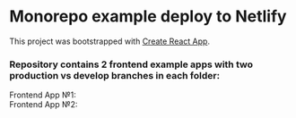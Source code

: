# Monorepo example deploy to Netlify

This project was bootstrapped with [Create React App](https://github.com/facebook/create-react-app).

### Repository contains 2 frontend example apps with two production vs develop branches in each folder:

Frontend App №1: \
Frontend App №2: 

